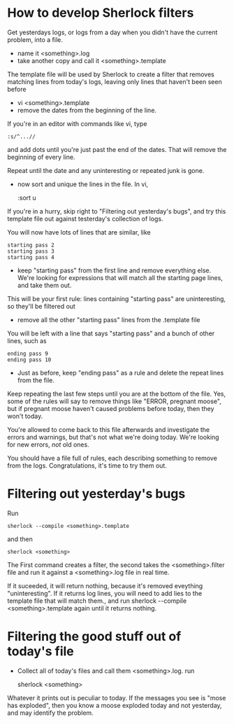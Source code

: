 # How to develop Sherlock filters

Get yesterdays logs, or logs from a day when you didn't have the current problem, into a file. 

- name it &lt;something>.log 
- take another copy and call it &lt;something>.template

The template file will be used by Sherlock to create a filter that removes
matching lines from today's logs, leaving only lines that haven't been seen before

- vi &lt;something>.template
- remove the dates from the beginning of the line. 
  
If you're in an editor with commands like vi, type 

	:s/^...// 

and add dots until you're just past the end of the dates. That will remove the beginning of every line.

Repeat until the date and any uninteresting or repeated junk is gone.
  
- now sort and unique the lines in the file. In vi, 

	:sort u

If you're in a hurry, skip right to "Filtering out yesterday's bugs", and try this template file out against testerday's collection of logs.

You will now have lots of lines that are similar, like
	
	starting pass 2
	starting pass 3
	starting pass 4
  
- keep "starting pass" from the first line and remove everything else. We're looking for expressions that will match all the starting page lines, and take them out.

This will be your first rule: lines containing "starting pass" are uninteresting, so they'll be filtered out

- remove all the other  "starting pass" lines from the .template file

You will be left with a line that says "starting pass" and a bunch of other lines, such as

	ending pass 9
	ending pass 10

- Just as before, keep "ending pass" as a rule and delete the repeat lines from the file.

Keep repeating the last few steps until you are at the bottom of the file.
Yes, some of the rules will say to remove things like "ERROR, pregnant moose", but if pregnant moose haven't caused problems before today, then they won't today.

You're allowed to come back to this file afterwards and investigate the errors and warnings, but that's not what we're doing today. We're looking for new errors, *not* old ones.

You should have a file full of rules, each describing something to remove from the logs. Congratulations, it's time to try them out.

# Filtering out yesterday's bugs
Run

	sherlock --compile <something>.template
	
and then

	sherlock <something> 
		
The First command creates a filter, the second takes the &lt;something>.filter file and run it against a &lt;something>.log file in real time.

If it suceeded, it will return nothing, because it's removed eveything "uninteresting". If it returns log lines, you will need to add lies to the template file that will match them., and run sherlock --compile &lt;something>.template again until it returns nothing.

# Filtering the good stuff out of today's file
- Collect all of today's files and call them &lt;something>.log.
run 

	sherlock &lt;something>


Whatever it prints out is peculiar to today. If the messages you see is "mose has exploded", then you know a moose exploded today and not yesterday, and may identify the problem.


